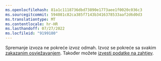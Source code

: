 ```yaml
---
ms.openlocfilehash: 81a1c1118736dbd73890e1773aee1f0020c036c3
ms.sourcegitcommit: 594081c82ca385f7143b3416378533aaf2d6d0d3
ms.translationtype: MT
ms.contentlocale: hr-HR
ms.lasthandoff: 07/27/2022
ms.locfileid: "9199180"
---
```

Spremanje izvoza ne pokreće izvoz odmah. Izvoz se pokreće sa svakim [zakazanim osvježavanjem](../system.md#schedule-tab). Također možete [izvesti podatke na zahtjev](../export-destinations.md#run-exports-on-demand).